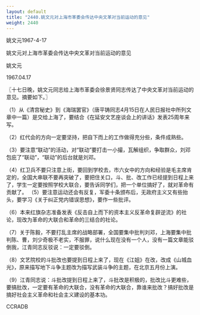 ```yaml
---
layout: default
title: "2440.姚文元对上海市革委会传达中央文革对当前运动的意见"
weight: 2440
---
```


姚文元1967-4-17

姚文元对上海市革委会传达中央文革对当前运动的意见

姚文元

1967.04.17

〖十七日晚，姚文元同志给上海市革委会徐景贤同志传达了中央文革对当前运动的意见。摘要如下。〗

（1）从《清宫秘史》到《海瑞罢官》（唐平铸同志4月15日在人民日报社中所列文章中一篇）是交给上海了，要结合《在延安文艺座谈会上的讲话》发表25周年来写。

（2）红代会的方向一定要坚持，把自下而上的工作做得充分些，条件成熟些。

（3）要注意“联动”的活动，对“联动”要打击一小撮，瓦解组织，争取群众，刘邓包庇了“联动”，“联动”的后台就是刘邓。

（4）红卫兵不要只注意上街，要回到学校去，市六女中的方向和经验是毛主席肯定的，全国大串联不要再突破了，要把住关口，斗、批、改工作已经提到日程上来了，学生一定要按照学校大联合，要告诉同学们，把一个单位搞好了，就对革命有贡献了。    （5）要注意运动还会有反复，军委十条颁布后，无政府主义又有些抬头，要学习《关于纠正党内错误思想》，要作一些批评。

（6）本来红旗杂志准备发表《反击自上而下的资本主义反革命复辟逆流》的社论，现改为革命的大联合和革命的三结合的社论。

（7）关于陈毅，不要打乱主席的战略部署，全国要集中批判刘邓，上海要集中批判陈、曹，刘少奇极不老实，不服罪，说什么现在没有一个人，没有一篇文章能驳倒我，江青同志反驳说：一定要驳倒。

（8）文艺院校的斗批改也要提到日程上来了，现在《江姐》在改，改成《山城血光》，原来描写地下斗争主题改为描写武装斗争的主题，在北京五月份上演。

（9）江青同志说：斗批改提到日程上来了，斗批改是积极的，批改比斗更难些，要搞批改，一定要有革命的大联合，没有革命的大联合，靠谁来批改？搞好批改是搞好社会主义革命和社会主义建设的基本功。

CCRADB

